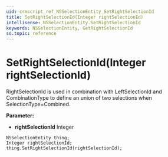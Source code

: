 ```yaml
---
uid: crmscript_ref_NSSelectionEntity_SetRightSelectionId
title: SetRightSelectionId(Integer rightSelectionId)
intellisense: NSSelectionEntity.SetRightSelectionId
keywords: NSSelectionEntity, GetRightSelectionId
so.topic: reference
---
```


# SetRightSelectionId(Integer rightSelectionId)

RightSelectionId  is used in combination with LeftSelectionId and CombinationType to define an union of two selections when SelectionType=Combined.

**Parameter:** 
 - **rightSelectionId** Integer

```crmscript
NSSelectionEntity thing;
Integer rightSelectionId;
thing.SetRightSelectionId(rightSelectionId);
```

